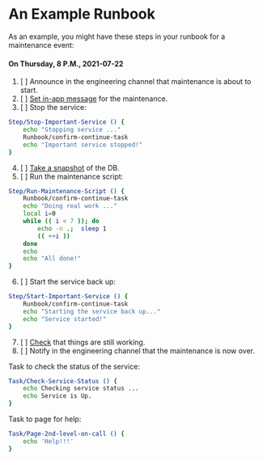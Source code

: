 [&>/dev/null; touch "!---$$"; : ]: # (Please keep this and the comment below)
<!---$$ &>/dev/null; rm -f "!---$$"
source Runbook.sh RUN "$@"
```
source Runbook.sh
```
----------------------------------------------------------------------------->
# An Example Runbook
As an example, you might have these steps in your runbook for a maintenance
event:

#### On Thursday, 8 P.M., 2021-07-22

1. [ ] Announce in the engineering channel that maintenance is about to start.
2. [ ] [Set in-app message] for the maintenance.
3. [ ] Stop the service:
```bash
Step/Stop-Important-Service () {
    echo "Stopping service ..."
    Runbook/confirm-continue-task
    echo "Important service stopped!"
}
```
4. [ ] [Take a snapshot] of the DB.
5. [ ] Run the maintenance script:
```bash
Step/Run-Maintenance-Script () {
    Runbook/confirm-continue-task
    echo "Doing real work ..."
    local i=0
    while (( i < 7 )); do
        echo -n .;  sleep 1
        (( ++i ))
    done
    echo
    echo "All done!"
}
```
6. [ ] Start the service back up:
```bash
Step/Start-Important-Service () {
    Runbook/confirm-continue-task
    echo "Starting the service back up..."
    echo "Service started!"
}
```
7. [ ] [Check] that things are still working.
8. [ ] Notify in the engineering channel that the maintenance is now over.

[Set in-app message]: # (link here)
[Take a snapshot]: # (link here)
[Check]: # (link here)

Task to check the status of the service:
```bash
Task/Check-Service-Status () {
    echo Checking service status ...
    echo Service is Up.
}
```

Task to page for help:
```bash
Task/Page-2nd-level-on-call () {
    echo 'Help!!!'
}
```

<!---Please keep this comment-------------------------------------------------
```
rb-main "$@"
```
----------------------------------------------------------------------------->
